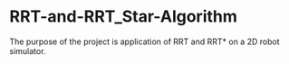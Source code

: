 # RRT-and-RRT_Star-Algorithm
The purpose of the project is application of RRT and RRT* on a 2D robot simulator.
